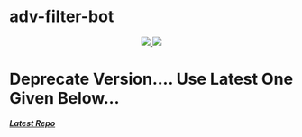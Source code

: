 # adv-filter-bot

<p align="center">
  <a href="https://github.com/bhatsy/adv-filter-bot/stargazers">
    <img src="https://img.shields.io/github/stars/bhatsy/adv-filter-bot?style=social">

  </a>
  
  <a href="https://github.com/bhatsy/adv-filter-bot/fork">
    <img src="https://img.shields.io/github/forks/bhatsy/adv-filter-bot?label=Fork&style=social">

  </a>  
</p>


# Deprecate Version.... Use Latest One Given Below... 

<i>**[Latest Repo](https://github.com/bhatsy/adv-filter-bot-V2)**</i>
